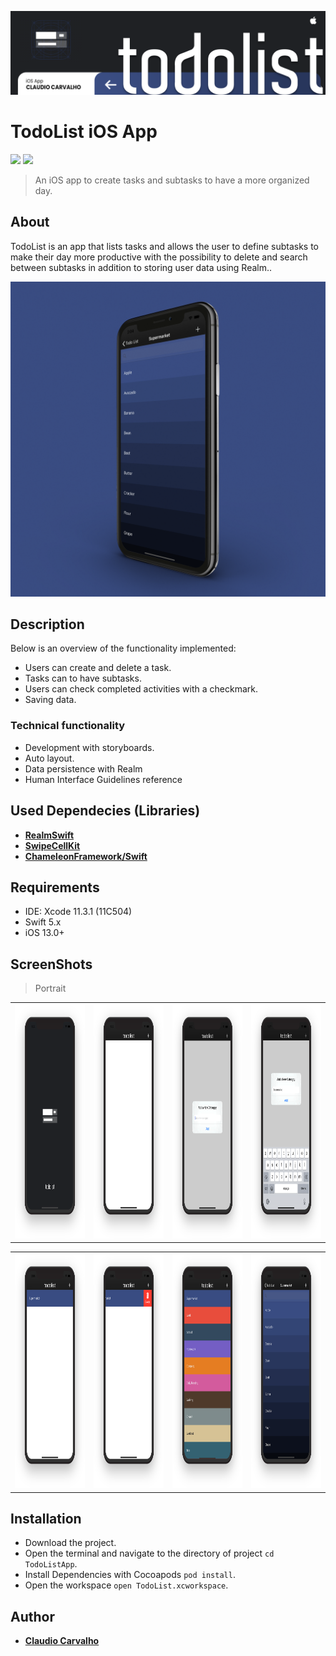 <p align="center">
<img src="https://github.com/claudiocarvalhodev/TodoListApp/blob/develop/Screenshots/Presentation/header-presentation.png" alt="TodoList iOS App"/>
</p>

# TodoList iOS App

<p align="justify">
    <img src="https://img.shields.io/badge/Swift-5-orange.svg" />
    <img src="https://img.shields.io/badge/Platforms-iOS-blue.svg?style=flat" />
</p>

> An iOS app to create tasks and subtasks to have a more organized day.

## About

TodoList is an app that lists tasks and allows the user to define subtasks to make their day more productive with the possibility to delete and search between subtasks in addition to storing user data using Realm..

<p align="center">
<img src="https://github.com/claudiocarvalhodev/TodoListApp/blob/develop/Screenshots/Presentation/main.png" alt="TodoList iOS App"/>
</p>

## Description
Below is an overview of the functionality implemented:

- Users can create and delete a task.
- Tasks can to have subtasks.
- Users can check completed activities with a checkmark.
- Saving data.

### Technical functionality

- Development with storyboards.
- Auto layout.
- Data persistence with Realm
- Human Interface Guidelines reference

## Used Dependecies (Libraries)

* [**RealmSwift**](https://realm.io/docs/swift/latest/)
* [**SwipeCellKit**](https://github.com/SwipeCellKit/SwipeCellKit)
* [**ChameleonFramework/Swift**](https://github.com/viccalexander/Chameleon)

## Requirements

- IDE: Xcode 11.3.1 (11C504)
- Swift 5.x
- iOS 13.0+

## ScreenShots

> Portrait

<table style="width:100%">
  <tr>
  <td><img src="https://github.com/claudiocarvalhodev/TodoListApp/blob/develop/Screenshots/Portrait/screenshot-01.png" alt="News" width=400 height=375/></td>
  <td><img src="https://github.com/claudiocarvalhodev/TodoListApp/blob/develop/Screenshots/Portrait/screenshot-02.png" alt="News" width=400 height=375/></td>
  <td><img src="https://github.com/claudiocarvalhodev/TodoListApp/blob/develop/Screenshots/Portrait/screenshot-03.png" alt="News" width=400 height=375/></td>
  <td><img src="https://github.com/claudiocarvalhodev/TodoListApp/blob/develop/Screenshots/Portrait/screenshot-04.png" alt="News" width=400 height=375/></td>
  </tr>
</table>

<table style="width:100%">
  <tr>
  <td><img src="https://github.com/claudiocarvalhodev/TodoListApp/blob/develop/Screenshots/Portrait/screenshot-05.png" alt="News" width=400 height=375/></td>
  <td><img src="https://github.com/claudiocarvalhodev/TodoListApp/blob/develop/Screenshots/Portrait/screenshot-06.png" alt="News" width=400 height=375/></td>
  <td><img src="https://github.com/claudiocarvalhodev/TodoListApp/blob/develop/Screenshots/Portrait/screenshot-07.png" alt="News" width=400 height=375/></td>
  <td><img src="https://github.com/claudiocarvalhodev/TodoListApp/blob/develop/Screenshots/Portrait/screenshot-08.png" alt="News" width=400 height=375/></td>
  </tr>
</table>

## Installation

* Download the project.
* Open the terminal and navigate to the directory of project ```cd TodoListApp```.
* Install Dependencies with Cocoapods ```pod install```.
* Open the workspace ```open TodoList.xcworkspace```.

## Author

* [**Claudio Carvalho**](https://github.com/claudiocarvalhodev)



